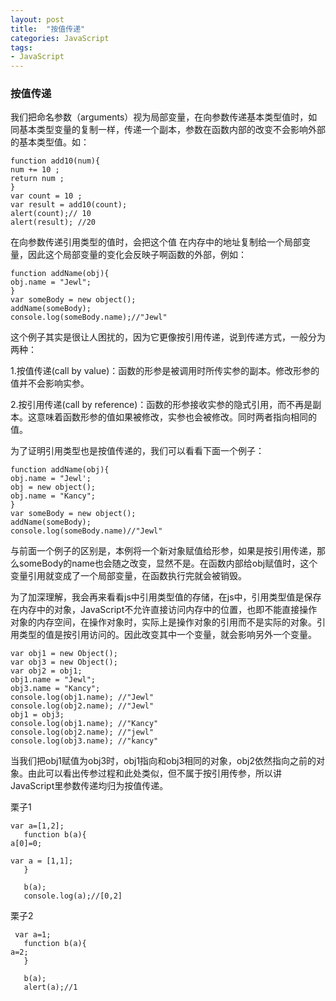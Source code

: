 ```yaml
---
layout: post
title:  "按值传递"
categories: JavaScript
tags:
- JavaScript
---
```



 
### 按值传递

我们把命名参数（arguments）视为局部变量，在向参数传递基本类型值时，如同基本类型变量的复制一样，传递一个副本，参数在函数内部的改变不会影响外部的基本类型值。如：

    function add10(num){
    num += 10 ;
    return num ;
    }
    var count = 10 ;
    var result = add10(count);
    alert(count);// 10
    alert(result); //20

在向参数传递引用类型的值时，会把这个值 在内存中的地址复制给一个局部变量，因此这个局部变量的变化会反映子啊函数的外部，例如：

    function addName(obj){
    obj.name = "Jewl";
    }
    var someBody = new object();
    addName(someBody);
    console.log(someBody.name);//"Jewl"

这个例子其实是很让人困扰的，因为它更像按引用传递，说到传递方式，一般分为两种：

1.按值传递(call by value)：函数的形参是被调用时所传实参的副本。修改形参的值并不会影响实参。

2.按引用传递(call by reference)：函数的形参接收实参的隐式引用，而不再是副本。这意味着函数形参的值如果被修改，实参也会被修改。同时两者指向相同的值。

为了证明引用类型也是按值传递的，我们可以看看下面一个例子：

    function addName(obj){
    obj.name = "Jewl';
    obj = new object();
    obj.name = "Kancy";
    }
    var someBody = new object();
    addName(someBody);
    console.log(someBody.name)//"Jewl"

与前面一个例子的区别是，本例将一个新对象赋值给形参，如果是按引用传递，那么someBody的name也会随之改变，显然不是。在函数内部给obj赋值时，这个变量引用就变成了一个局部变量，在函数执行完就会被销毁。

为了加深理解，我会再来看看js中引用类型值的存储，在js中，引用类型值是保存在内存中的对象，JavaScript不允许直接访问内存中的位置，也即不能直接操作对象的内存空间，在操作对象时，实际上是操作对象的引用而不是实际的对象。引用类型的值是按引用访问的。因此改变其中一个变量，就会影响另外一个变量。

    var obj1 = new Object();
    var obj3 = new Object();
    var obj2 = obj1;
    obj1.name = "Jewl";
    obj3.name = "Kancy";
    console.log(obj1.name);	//"Jewl"
    console.log(obj2.name); //"Jewl"
    obj1 = obj3;
    console.log(obj1.name);	//"Kancy"
    console.log(obj2.name);	//"jewl"
    console.log(obj3.name);	//"kancy"

当我们把obj1赋值为obj3时，obj1指向和obj3相同的对象，obj2依然指向之前的对象。由此可以看出传参过程和此处类似，但不属于按引用传参，所以讲JavaScript里参数传递均归为按值传递。


栗子1

    var a=[1,2];
       function b(a){
    a[0]=0;
    
    var a = [1,1];
       }
    
       b(a);
       console.log(a);//[0,2]

栗子2
    
     var a=1;
       function b(a){
    a=2;
       }
    
       b(a);
       alert(a);//1
